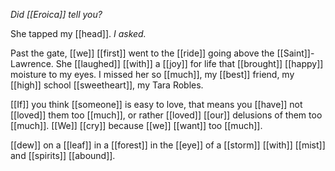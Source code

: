_Did [[Eroica]] tell you?_  
  
She tapped my [[head]]. _I asked._  
  
Past the gate, [[we]] [[first]] went to the [[ride]] going above the [[Saint]]-Lawrence. She [[laughed]] [[with]] a [[joy]] for life that [[brought]] [[happy]] moisture to my eyes. I missed her so [[much]], my [[best]] friend, my [[high]] school [[sweetheart]], my Tara Robles.  
  
  
[[If]] you think [[someone]] is easy to love, that means you [[have]] not [[loved]] them too [[much]], or rather [[loved]] [[our]] delusions of them too [[much]]. [[We]] [[cry]] because [[we]] [[want]] too [[much]].

[[dew]] on a [[leaf]] in a [[forest]] in the [[eye]] of a [[storm]] [[with]] [[mist]] and [[spirits]] [[abound]].